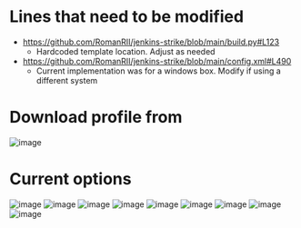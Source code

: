# Lines that need to be modified
* https://github.com/RomanRII/jenkins-strike/blob/main/build.py#L123
  * Hardcoded template location. Adjust as needed
* https://github.com/RomanRII/jenkins-strike/blob/main/config.xml#L490
  * Current implementation was for a windows box. Modify if using a different system
 
 # Download profile from
 ![image](https://user-images.githubusercontent.com/74742067/210201647-94e8f55f-af11-4e3d-9ac2-1543e655a611.png)

# Current options
![image](https://user-images.githubusercontent.com/74742067/210201496-db3f69a2-f21b-4d89-91c7-d17f764f76f5.png)
![image](https://user-images.githubusercontent.com/74742067/210201530-c9716f2f-a02c-4a09-968f-0d854701ddcc.png)
![image](https://user-images.githubusercontent.com/74742067/210201545-aca40272-f616-4583-b035-c56c9e113c5b.png)
![image](https://user-images.githubusercontent.com/74742067/210201562-30252d0c-666f-4eb9-b078-9866c52310cf.png)
![image](https://user-images.githubusercontent.com/74742067/210201578-898c8b9a-d6ba-44b0-a254-929cae2b9e17.png)
![image](https://user-images.githubusercontent.com/74742067/210201589-87c6aebb-f277-4335-bab0-293e171b4e9a.png)
![image](https://user-images.githubusercontent.com/74742067/210201599-5ec49574-e794-43df-ae33-e9aec8c9c743.png)
![image](https://user-images.githubusercontent.com/74742067/210201606-99901f1a-72f9-4924-b5bc-e0e1acf1358a.png)
![image](https://user-images.githubusercontent.com/74742067/210201611-c04e925f-d80b-4a76-89a9-f719be66685f.png)
